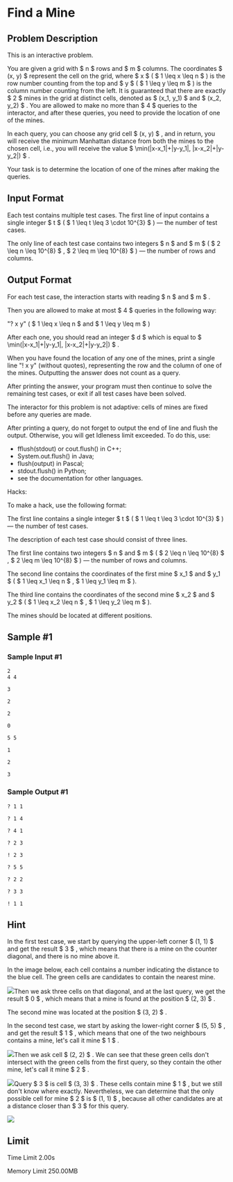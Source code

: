# Find a Mine

## Problem Description

This is an interactive problem.

You are given a grid with $ n $ rows and $ m $ columns. The coordinates $ (x, y) $ represent the cell on the grid, where $ x $ ( $ 1 \leq x \leq n $ ) is the row number counting from the top and $ y $ ( $ 1 \leq y \leq m $ ) is the column number counting from the left. It is guaranteed that there are exactly $ 2 $ mines in the grid at distinct cells, denoted as $ (x_1, y_1) $ and $ (x_2, y_2) $ . You are allowed to make no more than $ 4 $ queries to the interactor, and after these queries, you need to provide the location of one of the mines.

In each query, you can choose any grid cell $ (x, y) $ , and in return, you will receive the minimum Manhattan distance from both the mines to the chosen cell, i.e., you will receive the value $ \min(|x-x_1|+|y-y_1|, |x-x_2|+|y-y_2|) $ .

Your task is to determine the location of one of the mines after making the queries.

## Input Format

Each test contains multiple test cases. The first line of input contains a single integer $ t $ ( $ 1 \leq t \leq 3 \cdot 10^{3} $ ) — the number of test cases.

The only line of each test case contains two integers $ n $ and $ m $ ( $ 2 \leq n \leq 10^{8} $ , $ 2 \leq m \leq 10^{8} $ ) — the number of rows and columns.

## Output Format

For each test case, the interaction starts with reading $ n $ and $ m $ .

Then you are allowed to make at most $ 4 $ queries in the following way:

"? x y" ( $ 1 \leq x \leq n $ and $ 1 \leq y \leq m $ )

After each one, you should read an integer $ d $ which is equal to $ \min(|x-x_1|+|y-y_1|, |x-x_2|+|y-y_2|) $ .

When you have found the location of any one of the mines, print a single line "! x y" (without quotes), representing the row and the column of one of the mines. Outputting the answer does not count as a query.

After printing the answer, your program must then continue to solve the remaining test cases, or exit if all test cases have been solved.

The interactor for this problem is not adaptive: cells of mines are fixed before any queries are made.

After printing a query, do not forget to output the end of line and flush the output. Otherwise, you will get Idleness limit exceeded. To do this, use:

- fflush(stdout) or cout.flush() in C++;
- System.out.flush() in Java;
- flush(output) in Pascal;
- stdout.flush() in Python;
- see the documentation for other languages.

Hacks:

To make a hack, use the following format:

The first line contains a single integer $ t $ ( $ 1 \leq t \leq 3 \cdot 10^{3} $ ) — the number of test cases.

The description of each test case should consist of three lines.

The first line contains two integers $ n $ and $ m $ ( $ 2 \leq n \leq 10^{8} $ , $ 2 \leq m \leq 10^{8} $ ) — the number of rows and columns.

The second line contains the coordinates of the first mine $ x_1 $ and $ y_1 $ ( $ 1 \leq x_1 \leq n $ , $ 1 \leq y_1 \leq m $ ).

The third line contains the coordinates of the second mine $ x_2 $ and $ y_2 $ ( $ 1 \leq x_2 \leq n $ , $ 1 \leq y_2 \leq m $ ).

The mines should be located at different positions.

## Sample #1

### Sample Input #1

```
2
4 4

3

2

2

0

5 5

1

2

3
```

### Sample Output #1

```
? 1 1

? 1 4

? 4 1

? 2 3

! 2 3

? 5 5

? 2 2

? 3 3

! 1 1
```

## Hint

In the first test case, we start by querying the upper-left corner $ (1, 1) $ and get the result $ 3 $ , which means that there is a mine on the counter diagonal, and there is no mine above it.

In the image below, each cell contains a number indicating the distance to the blue cell. The green cells are candidates to contain the nearest mine.

 ![](https://cdn.luogu.com.cn/upload/vjudge_pic/CF1934C/9f8890c987cfc62ebf33297af68261e59cb82050.png)Then we ask three cells on that diagonal, and at the last query, we get the result $ 0 $ , which means that a mine is found at the position $ (2, 3) $ .

The second mine was located at the position $ (3, 2) $ .

In the second test case, we start by asking the lower-right corner $ (5, 5) $ , and get the result $ 1 $ , which means that one of the two neighbours contains a mine, let's call it mine $ 1 $ .

 ![](https://cdn.luogu.com.cn/upload/vjudge_pic/CF1934C/529c76a59b6e1128854ef8942281235840d099a4.png)Then we ask cell $ (2, 2) $ . We can see that these green cells don't intersect with the green cells from the first query, so they contain the other mine, let's call it mine $ 2 $ .

 ![](https://cdn.luogu.com.cn/upload/vjudge_pic/CF1934C/759e71e2b3a5d456c063d438414900b4ab40b3f1.png)Query $ 3 $ is cell $ (3, 3) $ . These cells contain mine $ 1 $ , but we still don't know where exactly. Nevertheless, we can determine that the only possible cell for mine $ 2 $ is $ (1, 1) $ , because all other candidates are at a distance closer than $ 3 $ for this query.

 ![](https://cdn.luogu.com.cn/upload/vjudge_pic/CF1934C/9b91f7f88f4e4ce648a34002d2c4a2f09feeedee.png)

## Limit



Time Limit
2.00s

Memory Limit
250.00MB